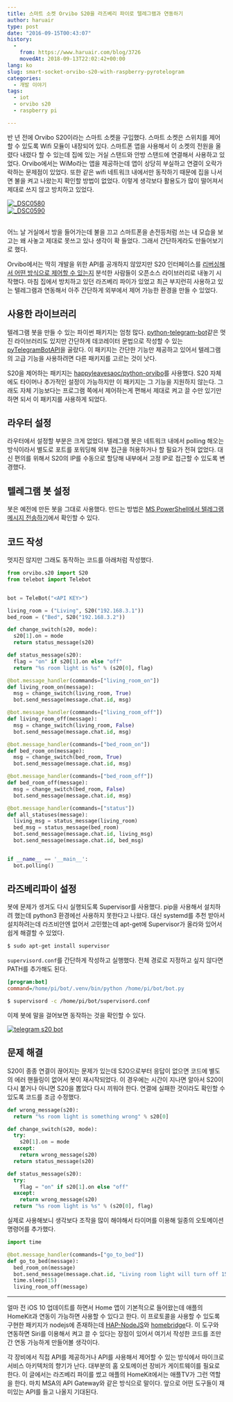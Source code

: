 ```yaml
---
title: 스마트 소켓 Orvibo S20을 라즈베리 파이로 텔레그램과 연동하기
author: haruair
type: post
date: "2016-09-15T00:43:07"
history:
  - 
    from: https://www.haruair.com/blog/3726
    movedAt: 2018-09-13T22:02:42+00:00
lang: ko
slug: smart-socket-orvibo-s20-with-raspberry-pyrotelogram
categories:
  - 개발 이야기
tags:
  - iot
  - orvibo s20
  - raspberry pi

---
```

반 년 전에 Orvibo S20이라는 스마트 소켓을 구입했다. 스마트 소켓은 스위치를 제어할 수 있도록 Wifi 모듈이 내장되어 있다. 스마트폰 앱을 사용해서 이 소켓의 전원을 올렸다 내렸다 할 수 있는데 집에 있는 거실 스탠드와 안방 스탠드에 연결해서 사용하고 있었다. Orvibo에서는 WiMo라는 앱을 제공하는데 앱이 상당히 부실하고 연결이 오락가락하는 문제점이 있었다. 또한 같은 wifi 네트워크 내에서만 동작하기 때문에 집을 나서면 불을 켜고 나왔는지 확인할 방법이 없었다. 이렇게 생각보다 활용도가 많이 떨어져서 제대로 쓰지 않고 방치하고 있었다.

<div class="row" style="margin-bottom: 30px;">
  <div class="col-md-6">
    <a data-flickr-embed="true"  href="https://www.flickr.com/photos/90112078@N08/26176000674/" title="_DSC0580"><img src="https://c3.staticflickr.com/2/1481/26176000674_d96f3b8b61_k.jpg?w=660&#038;ssl=1" style="max-width: 100%;" alt="_DSC0580" data-recalc-dims="1" /></a>
  </div>
  
  <div class="col-md-6">
    <a data-flickr-embed="true"  href="https://www.flickr.com/photos/90112078@N08/26177356013/" title="_DSC0590"><img src="https://c6.staticflickr.com/2/1478/26177356013_dcac1184a1_k.jpg?w=660&#038;ssl=1" style="max-width: 100%;" alt="_DSC0590" data-recalc-dims="1" /></a>
  </div>
</div>

어느 날 거실에서 방을 들어가는데 불을 끄고 스마트폰을 손전등처럼 쓰는 내 모습을 보고는 왜 사놓고 제대로 못쓰고 있나 생각이 확 들었다. 그래서 간단하게라도 만들어보기로 했다.

Orvibo에서는 딱히 개발을 위한 API를 공개하지 않았지만 S20 인터페이스를 [리버싱해서 어떤 방식으로 제어할 수 있는지][1] 분석한 사람들이 오픈소스 라이브러리로 내놓기 시작했다. 마침 집에서 방치하고 있던 라즈베리 파이가 있었고 최근 부지런히 사용하고 있는 텔레그램과 연동해서 아주 간단하게 외부에서 제어 가능한 환경을 만들 수 있었다.

## 사용한 라이브러리

텔레그램 봇을 만들 수 있는 파이썬 패키지는 엄청 많다. [python-telegram-bot][2]같은 멋진 라이브러리도 있지만 간단하게 데코레이터 문법으로 작성할 수 있는 [pyTelegramBotAPI][3]을 골랐다. 이 패키지는 간단한 기능만 제공하고 있어서 텔레그램의 고급 기능을 사용하려면 다른 패키지를 고르는 것이 낫다.

S20을 제어하는 패키지는 [happyleavesaoc/python-orvibo][4]를 사용했다. S20 자체에도 타이머나 추가적인 설정이 가능하지만 이 패키지는 그 기능을 지원하지 않는다. 그래도 자체 기능보다는 프로그램 쪽에서 제어하는게 편해서 제대로 켜고 끌 수만 있기만 하면 되서 이 패키지를 사용하게 되었다.

## 라우터 설정

라우터에서 설정할 부분은 크게 없었다. 텔레그램 봇은 네트워크 내에서 polling 해오는 방식이라서 별도로 포트를 포워딩해 외부 접근을 허용하거나 할 필요가 전혀 없었다. 대신 편의를 위해서 S20의 IP를 수동으로 할당해 내부에서 고정 IP로 접근할 수 있도록 변경했다.

## 텔레그램 봇 설정

봇은 예전에 만든 봇을 그대로 사용했다. 만드는 방법은 [MS PowerShell에서 텔레그램 메시지 전송하기][5]에서 확인할 수 있다.

## 코드 작성

멋지진 않지만 그래도 동작하는 코드를 아래처럼 작성했다.

```python
from orvibo.s20 import S20
from telebot import Telebot


bot = TeleBot("<API KEY>")

living_room = ("Living", S20("192.168.3.1"))
bed_room = ("Bed", S20("192.168.3.2"))

def change_switch(s20, mode):
  s20[1].on = mode
  return status_message(s20)

def status_message(s20):
  flag = "on" if s20[1].on else "off"
  return "%s room light is %s" % (s20[0], flag)

@bot.message_handler(commands=["living_room_on"])
def living_room_on(message):
  msg = change_switch(living_room, True)
  bot.send_message(message.chat.id, msg)

@bot.message_handler(commands=["living_room_off"])
def living_room_off(message):
  msg = change_switch(living_room, False)
  bot.send_message(message.chat.id, msg)

@bot.message_handler(commands=["bed_room_on"])
def bed_room_on(message):
  msg = change_switch(bed_room, True)
  bot.send_message(message.chat.id, msg)

@bot.message_handler(commands=["bed_room_off"])
def bed_room_off(message):
  msg = change_switch(bed_room, False)
  bot.send_message(message.chat.id, msg)

@bot.message_handler(commands=["status"])
def all_statuses(message):
  living_msg = status_message(living_room)
  bed_msg = status_message(bed_room)
  bot.send_message(message.chat.id, living_msg)
  bot.send_message(message.chat.id, bed_msg)


if __name__ == '__main__':
  bot.polling()
```

## 라즈베리파이 설정

봇에 문제가 생겨도 다시 실행되도록 Supervisor를 사용했다. pip을 사용해서 설치하려 했는데 python3 환경에선 사용하지 못한다고 나왔다. 대신 systemd를 추천 받아서 설치하려는데 라즈비안엔 없어서 고민했는데 apt-get에 Supervisor가 올라와 있어서 쉽게 해결할 수 있었다.

```bash
$ sudo apt-get install supervisor
```

`supervisord.conf`를 간단하게 작성하고 실행했다. 전체 경로로 지정하고 싶지 않다면 PATH를 추가해도 된다.

```ini
[program:bot]
command=/home/pi/bot/.venv/bin/python /home/pi/bot/bot.py
```

```bash
$ supervisord -c /home/pi/bot/supervisord.conf
```

이제 봇에 말을 걸어보면 동작하는 것을 확인할 수 있다.

<a data-flickr-embed="true"  href="https://www.flickr.com/photos/90112078@N08/29396221560/in/dateposted-public/" title="telegram s20 bot"><img src="https://c1.staticflickr.com/9/8465/29396221560_1c7ba8e520_b.jpg?w=660&#038;ssl=1" style="margin: 0 auto; max-height: 400px;" alt="telegram s20 bot" data-recalc-dims="1" /></a>

## 문제 해결

S20이 종종 연결이 끊어지는 문제가 있는데 S20으로부터 응답이 없으면 코드에 별도의 에러 핸들링이 없어서 봇이 재시작되었다. 이 경우에는 시간이 지나면 알아서 S20이 다시 붙거나 아니면 S20을 뽑았다 다시 끼워야 한다. 연결에 실패한 것이라도 확인할 수 있도록 코드를 조금 수정했다.

```python
def wrong_message(s20):
  return "%s room light is something wrong" % s20[0]

def change_switch(s20, mode):
  try:
    s20[1].on = mode
  except:
    return wrong_message(s20)
  return status_message(s20)

def status_message(s20):
  try:
    flag = "on" if s20[1].on else "off"
  except:
    return wrong_message(s20)
  return "%s room light is %s" % (s20[0], flag)
```

실제로 사용해보니 생각보다 조작을 많이 해야해서 타이머를 이용해 일종의 오토메이션 명령어를 추가했다.

```python
import time

@bot.message_handler(commands=["go_to_bed"])
def go_to_bed(message):
  bed_room_on(message)
  bot.send_message(message.chat.id, "Living room light will turn off 15 secs after.")
  time.sleep(15)
  living_room_off(message)

```

* * *

얼마 전 iOS 10 업데이트를 하면서 Home 앱이 기본적으로 들어왔는데 애플의 HomeKit과 연동이 가능하면 사용할 수 있다고 한다. 이 프로토콜을 사용할 수 있도록 구현한 패키지가 nodejs에 존재하는데 [HAP-NodeJS][6]와 [homebridge][7]다. 이 도구와 연동하면 Siri를 이용해서 켜고 끌 수 있다는 장점이 있어서 여기서 작성한 코드를 조만간 연동 가능하게 만들어볼 생각이다.

각 장비에서 직접 API를 제공하거나 API를 사용해서 제어할 수 있는 방식에서 마이크로 서비스 아키텍처의 향기가 난다. 대부분의 홈 오토메이션 장비가 게이트웨이를 필요로 한다. 이 글에서는 라즈베리 파이를 썼고 애플의 HomeKit에서는 애플TV가 그런 역할을 한다. 마치 MSA의 API Gateway와 같은 방식으로 말이다. 앞으로 어떤 도구들이 재미있는 API를 들고 나올지 기대된다.

 [1]: https://stikonas.eu/wordpress/2015/02/24/reverse-engineering-orvibo-s20-socket/
 [2]: https://pypi.python.org/pypi/python-telegram-bot
 [3]: https://github.com/eternnoir/pyTelegramBotAPI
 [4]: https://github.com/happyleavesaoc/python-orvibo
 [5]: http://haruair.com/blog/3664
 [6]: https://github.com/KhaosT/HAP-NodeJS
 [7]: https://github.com/nfarina/homebridge